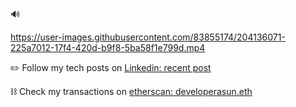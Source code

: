 🔊

https://user-images.githubusercontent.com/83855174/204136071-225a7012-17f4-420d-b9f8-5ba58f1e799d.mp4

✏️
Follow my tech posts on [Linkedin: recent post](https://www.linkedin.com/in/jakesung/recent-activity/shares/)

⛓️
Check my transactions on [etherscan: developerasun.eth](https://etherscan.io/enslookup-search?search=developerasun.eth)
